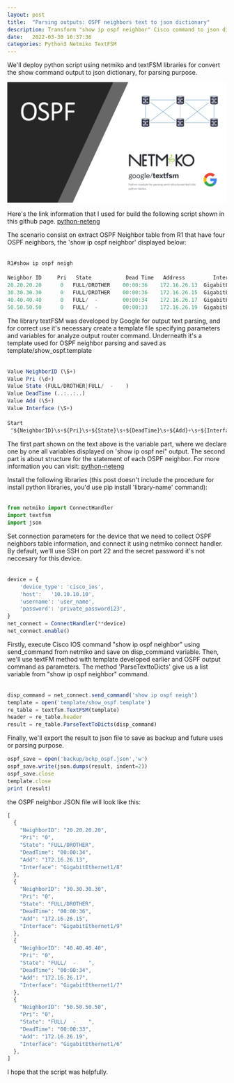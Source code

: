 ```yaml
---
layout: post
title:  "Parsing outputs: OSPF neighbors text to json dictionary"
description: Transform "show ip ospf neighbor" Cisco command to json dictionary for parsing output
date:   2022-03-30 16:37:36
categories: Python3 Netmiko TextFSM
---
```

We'll deploy python script using netmiko and textFSM libraries for convert the show command output to json dictionary, for parsing purpose.

![texture theme preview](https://github.com/pablodiegovs/pablodiegovs.github.io/blob/main/assets/images/OSPF-Netmiko-TextFSM.jpg)

Here's the link information that I used for build the following script shown in this github page. [python-neteng][python-neteng]

The scenario consist on extract OSPF Neighbor table from R1 that have four OSPF neighbors, the 'show ip ospf neighbor' displayed below:


```javascript

R1#show ip ospf neigh

Neighbor ID     Pri   State           Dead Time   Address         Interface
20.20.20.20      0   FULL/DROTHER    00:00:36    172.16.26.13  GigabitEthernet1/8
30.30.30.30      0   FULL/DROTHER    00:00:36    172.16.26.15  GigabitEthernet1/9
40.40.40.40      0   FULL/  -        00:00:34    172.16.26.17  GigabitEthernet1/7
50.50.50.50      0   FULL/  -        00:00:33    172.16.26.19  GigabitEthernet1/6
```

The library textFSM was developed by Google for output text parsing, and for correct use it's necessary create a template file specifying parameters and variables for analyze output router command. Underneath it's a template used for OSPF neighbor parsing and saved as template/show_ospf.template

```javascript

Value NeighborID (\S+)
Value Pri (\d+)
Value State (FULL/DROTHER|FULL/  -    )
Value DeadTime (..:..:..)
Value Add (\S+)
Value Interface (\S+)

Start
 ^${NeighborID}\s+${Pri}\s+${State}\s+${DeadTime}\s+${Add}+\s+${Interface} -> Record
```

The first part shown on the text above is the variable part, where we declare one by one all variables displayed on 'show ip ospf nei" output. The second part is about structure for the statement of each OSPF neighbor. For more information you can visit: [python-neteng][python-neteng]

Install the following libraries (this post doesn't include the procedure for install python libraries, you'd use pip install 'library-name' command):

```javascript

from netmiko import ConnectHandler
import textfsm
import json
```

Set connection parameters for the device that we need to collect OSPF neighbors table information, and connect it using netmiko connect handler. By default, we'll use SSH on port 22 and the secret password it's not neccesary for this device.

```javascript

device = {
    'device_type': 'cisco_ios',
    'host':   '10.10.10.10',
    'username': 'user_name',
    'password': 'private_password123',
}
net_connect = ConnectHandler(**device)
net_connect.enable()
```

Firstly, execute Cisco IOS command "show ip ospf neighbor" using send_command from netmiko and save on disp_command variable. Then, we'll use textFM method with template developed earlier and OSPF output command as parameters. The method 'ParseTexttoDicts' give us a list variable from "show ip ospf neighbor" command.

```javascript

disp_command = net_connect.send_command('show ip ospf neigh')
template = open('template/show_ospf.template')
re_table = textfsm.TextFSM(template)
header = re_table.header
result = re_table.ParseTextToDicts(disp_command)

```

Finally, we'll export the result to json file to save as backup and future uses or parsing purpose.

```javascript
ospf_save = open('backup/bckp_ospf.json','w')
ospf_save.write(json.dumps(result, indent=2))
ospf_save.close
template.close
print (result)
```

the OSPF neighbor JSON file will look like this: 

```javascript
[
  {
    "NeighborID": "20.20.20.20",
    "Pri": "0",
    "State": "FULL/DROTHER",
    "DeadTime": "00:00:34",
    "Add": "172.16.26.13",
    "Interface": "GigabitEthernet1/8"
  },
  {
    "NeighborID": "30.30.30.30",
    "Pri": "0",
    "State": "FULL/DROTHER",
    "DeadTime": "00:00:36",
    "Add": "172.16.26.15",
    "Interface": "GigabitEthernet1/9"
  },
  {
    "NeighborID": "40.40.40.40",
    "Pri": "0",
    "State": "FULL/  -    ",
    "DeadTime": "00:00:34",
    "Add": "172.16.26.17",
    "Interface": "GigabitEthernet1/7"
  },
  {
    "NeighborID": "50.50.50.50",
    "Pri": "0",
    "State": "FULL/  -    ",
    "DeadTime": "00:00:33",
    "Add": "172.16.26.19",
    "Interface": "GigabitEthernet1/6"
  },
]
```

I hope that the script was helpfully.

[python-neteng]: https://pyneng.readthedocs.io/en/latest/book/21_textfsm/README.html
